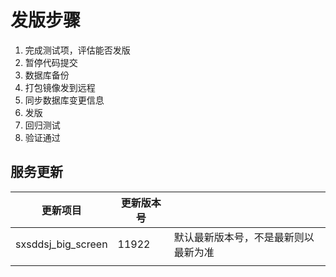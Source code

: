 # 发版步骤 

1. 完成测试项，评估能否发版
2. 暂停代码提交
3. 数据库备份
4. 打包镜像发到远程
5. 同步数据库变更信息
6. 发版
7. 回归测试
8. 验证通过

## 服务更新 

| 更新项目           | 更新版本号 |                                      |
| ------------------ | ---------- | ------------------------------------ |
| sxsddsj_big_screen | 11922      | 默认最新版本号，不是最新则以最新为准 |
|                    |            |                                      |

```

```

